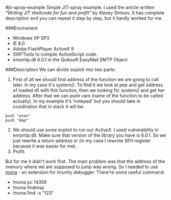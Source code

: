 #jit-spray-example
Simple JIT-spray example. I used the article written *"Writing JIT shellcode for fun and profit"* by Alexey Sintsov. It has complete description and you can repeat it step by step, but it hardly worked for me. 

###Enviroment
 - Windows XP SP3
 - IE 8.0
 - Adobe FlashPlayer ActiveX 9
 - SWFTools to compile ActiveScript code.
 - emsmtp.dll 6.0.1 in the Quiksoft EasyMail SMTP Object

###Description
We can divide exploit into two parts:
 1. First of all we should find address of the function we are going to call later. In my case it's *system()*. To find it we look at pep and get address of loaded dll with this function, then we looking for *system()* and get her address. After that we can push vars (name of the function to be called actually). In my example it's 'notepad' but you should take in cosidiration that in stack it will be:
```
push "eton"
push "dap"
```
 
 2. We should use some exploit to run our *ActiveX*. I used vulnerability in emsmtp.dll. Make sure that version of the library you have is 6.0.1. So we just rewrite a return address or (in my case I rewrote *SEH* register because it was easier for me).
 3. Profit.
 
But for me it didn't work first. The main problem was that the address of the memory where we are supposed to jump was wrong. So I needed to use [mona](https://github.com/corelan/mona) - an extension for imunity debugger. There're some useful command:
 - !mona pc 14356
 - !mona findmsp
 - !mona find -s "123"
